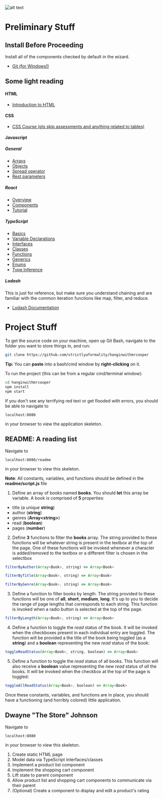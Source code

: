 ![alt text](http://static.tvtropes.org/pmwiki/pub/images/hangin_with_mr_cooper.jpg "Hangin' with Mr. Cooper")

# Preliminary Stuff
## Install Before Proceeding
Install all of the components checked by default in the wizard.
+ [Git (for Windows!)](https://git-scm.com/download/win)
## Some light reading
#### HTML
+ [Introduction to HTML](https://developer.mozilla.org/en-US/docs/Learn/HTML/Introduction_to_HTML)

#### CSS
+ [CSS Course (pls skip assessments and anything related to tables)](https://developer.mozilla.org/en-US/docs/Learn/CSS)

#### Javascript
##### General
+ [Arrays](https://developer.mozilla.org/en-US/docs/Web/JavaScript/Reference/Global_Objects/Array)
+ [Objects](https://developer.mozilla.org/en-US/docs/Web/JavaScript/Reference/Global_Objects/Object)
+ [Spread operator](https://developer.mozilla.org/en-US/docs/Web/JavaScript/Reference/Operators/Spread_operator)
+ [Rest parameters](https://developer.mozilla.org/en-US/docs/Web/JavaScript/Reference/Functions/rest_parameters)

##### React
+ [Overview](https://reactjs.org/docs/react-api.html)
+ [Components](https://reactjs.org/docs/react-component.html)
+ [Tutorial](https://reactjs.org/tutorial/tutorial.html)

##### TypeScript
+ [Basics](https://www.typescriptlang.org/docs/handbook/basic-types.html)
+ [Variable Declarations](https://www.typescriptlang.org/docs/handbook/variable-declarations.html)
+ [Interfaces](https://www.typescriptlang.org/docs/handbook/interfaces.html)
+ [Classes](https://www.typescriptlang.org/docs/handbook/classes.html)
+ [Functions](https://www.typescriptlang.org/docs/handbook/functions.html)
+ [Generics](https://www.typescriptlang.org/docs/handbook/generics.html)
+ [Enums](https://www.typescriptlang.org/docs/handbook/enums.html)
+ [Type Inference](https://www.typescriptlang.org/docs/handbook/type-inference.html)

##### Lodash
This is just for reference, but make sure you understand chaining and are familiar with the common iteration functions like map, filter, and reduce.
+ [Lodash Documentation](https://lodash.com/docs/)

# Project Stuff

To get the source code on your machine, open up Git Bash, navigate to the folder you want to store things in, and run:
```bash
git clone https://github.com/strictlyaformality/hanginwithmrcooper
```
**Tip:** You can **paste** into a bash/cmd window by **right-clicking** on it.

To run the project (this can be from a regular cmd/terminal window):
```bash
cd hanginwithmrcooper
npm install
npm start
```

If you don't see any terrifying red text or get flooded with errors, you should be able to navigate to
``` 
localhost:8080
```
in your browser to view the application skeleton.

## README: A reading list
Navigate to  
```
localhost:8080/readme
```
in your browser to view this skeleton.

**Note**: All constants, variables, and functions should be defined in the **readme/script.js** file

1. Define an array of books named **books**. You should **let** this array be variable. A book is comprised of **5** properties: 
  + title (a unique **string**)
  + author (**string**)
  + genres (**Array&lt;string&gt;**)
  + read (**boolean**)
  + pages (**number**)
2. Define **3** functions to filter the **books** array. The string provided to these functions will be whatever string is present in the textbox at the top of the page. One of these functions will be invoked whenever a character is added/removed to the textbox or a different filter is chosen in the selectbox 
```javascript 
filterByAuthor(Array<Book>, string) => Array<Book> 
```
```javascript
filterByTitle(Array<Book>, string) => Array<Book>
``` 
```javascript
filterByGenre(Array<Book>, string) => Array<Book>
```
3. Define a function to filter books by length. The string provided to these functions will be one of **all**, **short**, **medium**, **long**. It's up to you to decide the range of page lengths that corresponds to each string. This function is invoked when a radio button is selected at the top of the page.
```javascript
filterByLength(Array<Book>, string) => Array<Book>
```
4. Define a function to toggle the *read* status of the book. It will be invoked when the checkboxes present in each individual entry are toggled. The function will be provided a the title of the book being toggled (as a **string**) and a **boolean** representing the new *read* status of the book:
```javascript
toggleReadStatus(Array<Book>, string, boolean) => Array<Book>
```
5. Define a function to toggle the *read* status of all books. This function will also receive a **boolean** value representing the new *read* status of *all* the books. It will be invoked when the checkbox at the top of the page is toggled:
```javascript
toggleAllReadStatus(Array<Book>, boolean) => Array<Book>
```

Once these constants, variables, and functions are in place, you should have a functioning (and horribly colored) little application.


## Dwayne "The Store" Johnson

Navigate to  
```
localhost:8080
```
in your browser to view this skeleton.

1. Create static HTML page
2. Model data via TypeScript interfaces/classes
3. Implement a product list component
4. Implement the shopping cart component
5. Lift state to parent component
6. Allow product list and shopping cart components to communicate via their parent
7. (Optional) Create a component to display and edit a product's rating
